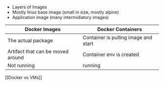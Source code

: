- Layers of Images
- Mostly linux base image (small in size, mostly alpine)
- Application image (many intermidiatory images)

**Docker Images** | **Docker Containers**
--------------|------------------
The actual package | Container is pulling image and start
Artifact that can be moved around | Container env is created
Not running|  running


[[Docker vs VMs]]